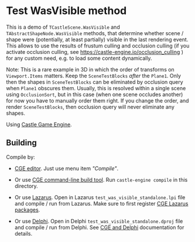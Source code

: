 # Test WasVisible method

This is a demo of `TCastleScene.WasVisible` and `TAbstractShapeNode.WasVisible` methods, that determine whether scene / shape were (potentially, at least partially) visible in the last rendering event. This allows to use the results of frustum culling and occlusion culling (if you activate occlusion culling, see https://castle-engine.io/occlusion_culling ) for any custom need, e.g. to load some content dynamically.

Note: This is a rare example in 3D in which the order of transforms on `Viewport.Items` matters. Keep the `SceneTestBlocks` *after* the `Plane1`. Only then the shapes in `SceneTestBlocks` can be eliminated by occlusion query when `Plane1` obscures them. Usually, this is resolved within a single scene using `OcclusionSort`, but in this case (when one scene occludes another) for now you have to manually order them right. If you change the order, and render `SceneTestBlocks`, then occlusion query will never eliminate any shapes.

Using [Castle Game Engine](https://castle-engine.io/).

## Building

Compile by:

- [CGE editor](https://castle-engine.io/manual_editor.php). Just use menu item _"Compile"_.

- Or use [CGE command-line build tool](https://castle-engine.io/build_tool). Run `castle-engine compile` in this directory.

- Or use [Lazarus](https://www.lazarus-ide.org/). Open in Lazarus `test_was_visible_standalone.lpi` file and compile / run from Lazarus. Make sure to first register [CGE Lazarus packages](https://castle-engine.io/lazarus).

- Or use [Delphi](https://www.embarcadero.com/products/Delphi). Open in Delphi `test_was_visible_standalone.dproj` file and compile / run from Delphi. See [CGE and Delphi](https://castle-engine.io/delphi) documentation for details.
